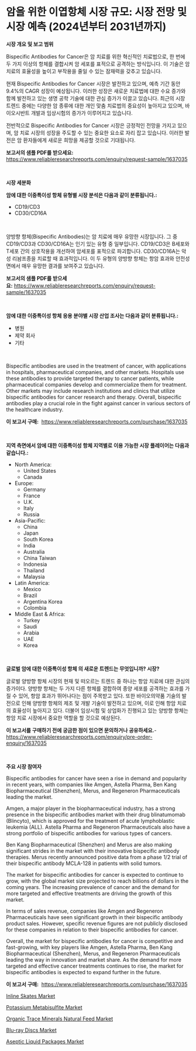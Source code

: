 <p><h1>암을 위한 이엽항체 시장 규모: 시장 전망 및 시장 예측 (2024년부터 2031년까지)</h1></p><p><strong>시장 개요 및 보고 범위</strong></p>
<p><p>Bispecific Antibodies for Cancer은 암 치료를 위한 혁신적인 치료법으로, 한 번에 두 가지 이상의 항체를 결합시켜 암 세포를 표적으로 공격하는 방식입니다. 이 기술은 암 치료의 효율성을 높이고 부작용을 줄일 수 있는 잠재력을 갖추고 있습니다.</p><p>현재 Bispecific Antibodies for Cancer 시장은 발전하고 있으며, 예측 기간 동안 9.4%의 CAGR 성장이 예상됩니다. 이러한 성장은 새로운 치료법에 대한 수요 증가와 함께 발전하고 있는 생명 공학 기술에 대한 관심 증가가 이끌고 있습니다. 최근의 시장 트렌드 중에는 다양한 암 종류에 대한 개인 맞춤 치료법의 중요성이 높아지고 있으며, 바이오시반트 개발과 임상시험의 증가가 이루어지고 있습니다.</p><p>전반적으로 Bispecific Antibodies for Cancer 시장은 긍정적인 전망을 가지고 있으며, 암 치료 시장의 성장을 주도할 수 있는 중요한 요소로 자리 잡고 있습니다. 이러한 발전은 암 환자들에게 새로운 희망을 제공할 것으로 기대됩니다.</p></p>
<p><strong>보고서의 샘플 PDF를 받으세요:</strong> <a href="https://www.reliableresearchreports.com/enquiry/request-sample/1637035">https://www.reliableresearchreports.com/enquiry/request-sample/1637035</a></p>
<p>&nbsp;</p>
<p><strong>시장 세분화</strong></p>
<p><strong>암에 대한 이중특이성 항체 유형별 시장 분석은 다음과 같이 분류됩니다.:</strong></p>
<p><ul><li>CD19/CD3</li><li>CD30/CD16A</li></ul></p>
<p>&nbsp;</p>
<p><p>양방향 항체(Bispecific Antibodies)는 암 치료에 매우 유망한 시장입니다. 그 중 CD19/CD3과 CD30/CD16A는 인기 있는 유형 중 일부입니다. CD19/CD3은 B세포와 T세포 간의 상호작용을 개선하여 암세포를 표적으로 파괴합니다. CD30/CD16A는 악성 리놤프종을 치료할 때 효과적입니다. 이 두 유형의 양방향 항체는 항암 효과와 안전성 면에서 매우 유망한 결과를 보여주고 있습니다.</p></p>
<p><strong>보고서의 샘플 PDF를 받으세요:</strong>&nbsp;<a href="https://www.reliableresearchreports.com/enquiry/request-sample/1637035">https://www.reliableresearchreports.com/enquiry/request-sample/1637035</a></p>
<p>&nbsp;</p>
<p><strong> 암에 대한 이중특이성 항체 응용 분야별 시장 산업 조사는 다음과 같이 분류됩니다.:</strong></p>
<p><ul><li>병원</li><li>제약 회사</li><li>기타</li></ul></p>
<p>&nbsp;</p>
<p><p>Bispecific antibodies are used in the treatment of cancer, with applications in hospitals, pharmaceutical companies, and other markets. Hospitals use these antibodies to provide targeted therapy to cancer patients, while pharmaceutical companies develop and commercialize them for treatment. Other markets may include research institutions and clinics that utilize bispecific antibodies for cancer research and therapy. Overall, bispecific antibodies play a crucial role in the fight against cancer in various sectors of the healthcare industry.</p></p>
<p><strong>이 보고서 구매:</strong>&nbsp; <a href="https://www.reliableresearchreports.com/purchase/1637035">https://www.reliableresearchreports.com/purchase/1637035</a></p>
<p>&nbsp;</p>
<p><strong>지역 측면에서 암에 대한 이중특이성 항체 지역별로 이용 가능한 시장 플레이어는 다음과 같습니다.:</strong></p>
<p><ul>
    <li>
        North America:
        <ul>
            <li>United States</li>
            <li>Canada</li>
        </ul>
    </li>
    <li>
        Europe:
        <ul>
            <li>Germany</li>
            <li>France</li>
            <li>U.K.</li>
            <li>Italy</li>
            <li>Russia</li>
        </ul>
    </li>
    <li>
        Asia-Pacific:
        <ul>
            <li>China</li>
            <li>Japan</li>
            <li>South Korea</li>
            <li>India</li>
            <li>Australia</li>
            <li>China Taiwan</li>
            <li>Indonesia</li>
            <li>Thailand</li>
            <li>Malaysia</li>
        </ul>
    </li>
    <li>
        Latin America:
        <ul>
            <li>Mexico</li>
            <li>Brazil</li>
            <li>Argentina Korea</li>
            <li>Colombia</li>
        </ul>
    </li>
    <li>
        Middle East & Africa:
        <ul>
            <li>Turkey</li>
            <li>Saudi</li>
            <li>Arabia</li>
            <li>UAE</li>
            <li>Korea</li>
        </ul>
    </li>
    </ul></p>
<p>&nbsp;</p>
<p><strong>글로벌 암에 대한 이중특이성 항체 의 새로운 트렌드는 무엇입니까? 시장?</strong></p>
<p><p>글로벌 양방향 항체 시장의 현재 및 떠오르는 트렌드 중 하나는 항암 치료에 대한 관심의 증가이다. 양방향 항체는 두 가지 다른 항체를 결합하여 종양 세포를 공격하는 효과를 가질 수 있어, 항암 효과가 뛰어나다는 점이 주목받고 있다. 또한 바이오의약품 기술의 발전으로 인해 양방향 항체의 제조 및 개발 기술이 발전하고 있으며, 이로 인해 항암 치료의 효율성이 높아지고 있다. 더불어 임상시험 및 상업화가 진행되고 있는 양방향 항체는 항암 치료 시장에서 중요한 역할을 할 것으로 예상된다.</p></p>
<p><strong>이 보고서를 구매하기 전에 궁금한 점이 있으면 문의하거나 공유하세요.</strong>- <a href="https://www.reliableresearchreports.com/enquiry/pre-order-enquiry/1637035">https://www.reliableresearchreports.com/enquiry/pre-order-enquiry/1637035</a></p>
<p>&nbsp;</p>
<p><strong>주요 시장 참여자</strong></p>
<p><p>Bispecific antibodies for cancer have seen a rise in demand and popularity in recent years, with companies like Amgen, Astella Pharma, Ben Kang Biopharmaceutical (Shenzhen), Merus, and Regeneron Pharmaceuticals leading the market.</p><p>Amgen, a major player in the biopharmaceutical industry, has a strong presence in the bispecific antibodies market with their drug blinatumomab (Blincyto), which is approved for the treatment of acute lymphoblastic leukemia (ALL). Astella Pharma and Regeneron Pharmaceuticals also have a strong portfolio of bispecific antibodies for various types of cancers.</p><p>Ben Kang Biopharmaceutical (Shenzhen) and Merus are also making significant strides in the market with their innovative bispecific antibody therapies. Merus recently announced positive data from a phase 1/2 trial of their bispecific antibody MCLA-128 in patients with solid tumors.</p><p>The market for bispecific antibodies for cancer is expected to continue to grow, with the global market size projected to reach billions of dollars in the coming years. The increasing prevalence of cancer and the demand for more targeted and effective treatments are driving the growth of this market.</p><p>In terms of sales revenue, companies like Amgen and Regeneron Pharmaceuticals have seen significant growth in their bispecific antibody product sales. However, specific revenue figures are not publicly disclosed for these companies in relation to their bispecific antibodies for cancer.</p><p>Overall, the market for bispecific antibodies for cancer is competitive and fast-growing, with key players like Amgen, Astella Pharma, Ben Kang Biopharmaceutical (Shenzhen), Merus, and Regeneron Pharmaceuticals leading the way in innovation and market share. As the demand for more targeted and effective cancer treatments continues to rise, the market for bispecific antibodies is expected to expand further in the future.</p></p>
<p><strong>이 보고서 구매:</strong>&nbsp;&nbsp;<a href="https://www.reliableresearchreports.com/purchase/1637035">https://www.reliableresearchreports.com/purchase/1637035</a></p>
<p><p><a href="https://view.publitas.com/reportprime-1/insights-into-inline-skates-market-size-analysing-market-share-trends-and-growth-from-2024-to-2031/">Inline Skates Market</a></p><p><a href="https://gratis-rainforest-2ca.notion.site/Potassium-Metabisulfite-Market-Research-Report-Reveals-The-Latest-Trends-And-Opportunities-of-this-M-eb18004287044e10b1f05161d0183f59">Potassium Metabisulfite Market</a></p><p><a href="https://issuu.com/reportprime-2/docs/organic-trace-minerals-natural-feed-market-size-20">Organic Trace Minerals Natural Feed Market</a></p><p><a href="https://github.com/elizabethdagraca/Market-Research-Report-List-2/blob/main/blu-ray-discs-market.md">Blu-ray Discs Market</a></p><p><a href="https://github.com/zjyglelu/Market-Research-Report-List-2/blob/main/aseptic-liquid-packages-market.md">Aseptic Liquid Packages Market</a></p></p>
